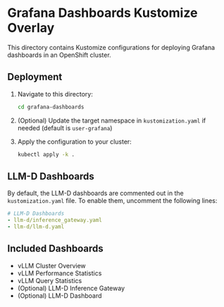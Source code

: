 # Grafana Dashboards Kustomize Overlay

This directory contains Kustomize configurations for deploying Grafana dashboards in an OpenShift cluster.

## Deployment

1. Navigate to this directory:
   ```bash
   cd grafana-dashboards
   ```

2. (Optional) Update the target namespace in `kustomization.yaml` if needed (default is `user-grafana`)

3. Apply the configuration to your cluster:
   ```bash
   kubectl apply -k .
   ```

## LLM-D Dashboards

By default, the LLM-D dashboards are commented out in the `kustomization.yaml` file. To enable them, uncomment the following lines:

```yaml
# LLM-D Dashboards
- llm-d/inference_gateway.yaml
- llm-d/llm-d.yaml
```

## Included Dashboards

- vLLM Cluster Overview
- vLLM Performance Statistics
- vLLM Query Statistics
- (Optional) LLM-D Inference Gateway
- (Optional) LLM-D Dashboard

